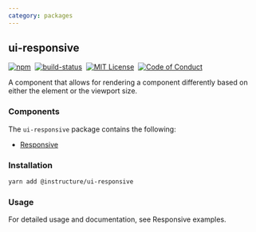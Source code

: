 ```yaml
---
category: packages
---
```


## ui-responsive

[![npm][npm]][npm-url]&nbsp;
[![build-status][build-status]][build-status-url]&nbsp;
[![MIT License][license-badge]][LICENSE]&nbsp;
[![Code of Conduct][coc-badge]][coc]

A component that allows for rendering a component differently based on either the element or the viewport size.

### Components
The `ui-responsive` package contains the following:
- [Responsive](#Responsive)


### Installation

```sh
yarn add @instructure/ui-responsive
```

### Usage
For detailed usage and documentation, see Responsive examples.

[npm]: https://img.shields.io/npm/v/@instructure/ui-responsive.svg
[npm-url]: https://npmjs.com/package/@instructure/ui-responsive

[build-status]: https://travis-ci.org/instructure/instructure-ui.svg?branch=master
[build-status-url]: https://travis-ci.org/instructure/instructure-ui "Travis CI"

[license-badge]: https://img.shields.io/npm/l/instructure-ui.svg?style=flat-square
[license]: https://github.com/instructure/instructure-ui/blob/master/LICENSE

[coc-badge]: https://img.shields.io/badge/code%20of-conduct-ff69b4.svg?style=flat-square
[coc]: https://github.com/instructure/instructure-ui/blob/master/CODE_OF_CONDUCT.md
